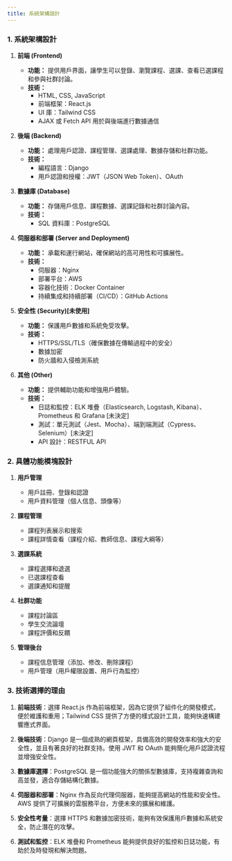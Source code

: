 ```yaml
---
title: 系統架構設計
---
```


### 1. 系統架構設計

1. **前端 (Frontend)**
    - **功能：** 提供用戶界面，讓學生可以登錄、瀏覽課程、選課、查看已選課程和參與社群討論。
    - **技術：**
        - HTML, CSS, JavaScript
        - 前端框架：React.js
        - UI 庫：Tailwind CSS
        - AJAX 或 Fetch API 用於與後端進行數據通信

2. **後端 (Backend)**
    - **功能：** 處理用戶認證、課程管理、選課處理、數據存儲和社群功能。
    - **技術：**
        - 編程語言：Django
        - 用戶認證和授權：JWT（JSON Web Token）、OAuth

3. **數據庫 (Database)**
    - **功能：** 存儲用戶信息、課程數據、選課記錄和社群討論內容。
    - **技術：**
        - SQL 資料庫：PostgreSQL

4. **伺服器和部署 (Server and Deployment)**
    - **功能：** 承載和運行網站，確保網站的高可用性和可擴展性。
    - **技術：**
        - 伺服器：Nginx
        - 部署平台：AWS
        - 容器化技術：Docker Container
        - 持續集成和持續部署（CI/CD）：GitHub Actions

5. **安全性 (Security)[未使用]**
    - **功能：** 保護用戶數據和系統免受攻擊。
    - **技術：**
        - HTTPS/SSL/TLS（確保數據在傳輸過程中的安全）
        - 數據加密
        - 防火牆和入侵檢測系統

6. **其他 (Other)**
    - **功能：** 提供輔助功能和增強用戶體驗。
    - **技術：**
        - 日誌和監控：ELK 堆疊（Elasticsearch, Logstash, Kibana）、Prometheus 和 Grafana [未決定]
        - 測試：單元測試（Jest、Mocha）、端到端測試（Cypress、Selenium）[未決定]
        - API 設計：RESTFUL API

### 2. 具體功能模塊設計

1. **用戶管理**
    - 用戶註冊、登錄和認證
    - 用戶資料管理（個人信息、頭像等）

2. **課程管理**
    - 課程列表展示和搜索
    - 課程詳情查看（課程介紹、教師信息、課程大綱等）

3. **選課系統**
    - 課程選擇和退選
    - 已選課程查看
    - 選課通知和提醒

4. **社群功能**
    - 課程討論區
    - 學生交流論壇
    - 課程評價和反饋

5. **管理後台**
    - 課程信息管理（添加、修改、刪除課程）
    - 用戶管理（用戶權限設置、用戶行為監控）

### 3. 技術選擇的理由

1. **前端技術**：選擇 React.js 作為前端框架，因為它提供了組件化的開發模式，便於維護和重用；Tailwind CSS 提供了方便的樣式設計工具，能夠快速構建響應式界面。

2. **後端技術**：Django 是一個成熟的網頁框架，具備高效的開發效率和強大的安全性，並且有著良好的社群支持。使用 JWT 和 OAuth 能夠簡化用戶認證流程並增強安全性。

3. **數據庫選擇**：PostgreSQL 是一個功能強大的關係型數據庫，支持複雜查詢和高並發，適合存儲結構化數據。

4. **伺服器和部署**：Nginx 作為反向代理伺服器，能夠提高網站的性能和安全性。AWS 提供了可擴展的雲服務平台，方便未來的擴展和維護。

5. **安全性考量**：選擇 HTTPS 和數據加密技術，能夠有效保護用戶數據和系統安全，防止潛在的攻擊。

6. **測試和監控**：ELK 堆疊和 Prometheus 能夠提供良好的監控和日誌功能，有助於及時發現和解決問題。
